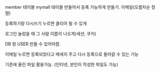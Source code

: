 member 테이블 mymall 테이블 만들어서 등록 가능하게 만들기. 
이메일(오름차순 정렬)

등록하기랑 다시쓰기 누르면 클리어 될 수 있게 

로그인 눌렀을 때 그 사람 이름이 나오게(세션, 쿠키) 

DB 랑 USER 만들 수 있어야함. 

이메일 누르면 등록되었다고 메세지 주고 다시 등록으로 돌아갈 수 있는 기능 

기존에 올린 파일 활용가능. (인터넷, 본인이 작성한 파일도 가능)
